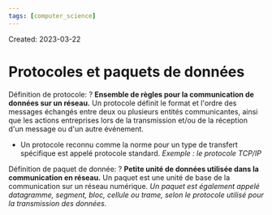 ```yaml
---
tags: [computer_science] 
---
```

Created: 2023-03-22

# Protocoles et paquets de données
Définition de protocole:
?
**Ensemble de règles pour la communication de données sur un réseau.** Un protocole définit le format et l'ordre des messages échangés entre deux ou
plusieurs entités communicantes, ainsi que les actions entreprises lors de la
transmission et/ou de la réception d'un message ou d'un autre événement.
- Un protocole reconnu comme la norme pour un type de transfert spécifique est appelé protocole standard. *Exemple : le protocole TCP/IP*

Définition de paquet de donnée:
?
**Petite unité de données utilisée dans la communication en réseau.** Un paquet est une unité de base de la communication sur un réseau numérique. *Un paquet est également appelé datagramme, segment, bloc, cellule ou trame, selon le protocole utilisé pour la transmission des données.*

